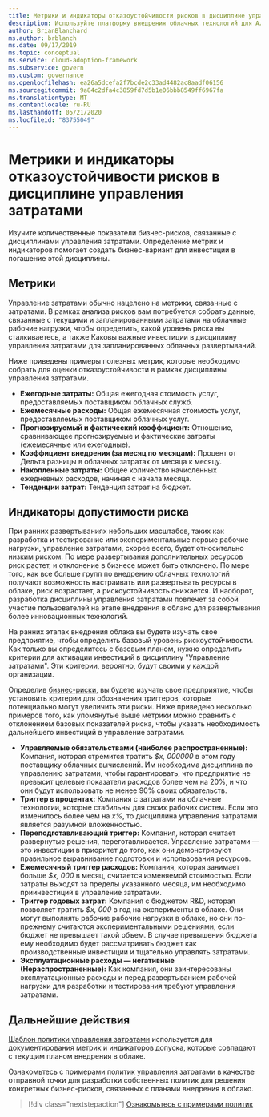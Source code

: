 ```yaml
---
title: Метрики и индикаторы отказоустойчивости рисков в дисциплине управления затратами
description: Используйте платформу внедрения облачных технологий для Azure, чтобы количественно определить метрики отказоустойчивости и индикаторы для управления затратами в Cloud Management.
author: BrianBlanchard
ms.author: brblanch
ms.date: 09/17/2019
ms.topic: conceptual
ms.service: cloud-adoption-framework
ms.subservice: govern
ms.custom: governance
ms.openlocfilehash: ea26a5dcefa2f7bcde2c33ad4482ac8aadf06156
ms.sourcegitcommit: 9a84c2dfa4c3859fd7d5b1e06bbb8549ff6967fa
ms.translationtype: MT
ms.contentlocale: ru-RU
ms.lasthandoff: 05/21/2020
ms.locfileid: "83755049"
---
```

# <a name="risk-tolerance-metrics-and-indicators-in-the-cost-management-discipline"></a>Метрики и индикаторы отказоустойчивости рисков в дисциплине управления затратами

Изучите количественные показатели бизнес-рисков, связанные с дисциплинами управления затратами. Определение метрик и индикаторов помогает создать бизнес-вариант для инвестиции в погашение этой дисциплины.

## <a name="metrics"></a>Метрики

Управление затратами обычно нацелено на метрики, связанные с затратами. В рамках анализа рисков вам потребуется собрать данные, связанные с текущими и запланированными затратами на облачные рабочие нагрузки, чтобы определить, какой уровень риска вы сталкиваетесь, а также Каковы важные инвестиции в дисциплину управления затратами для запланированных облачных развертываний.

Ниже приведены примеры полезных метрик, которые необходимо собрать для оценки отказоустойчивости в рамках дисциплины управления затратами.

- **Ежегодные затраты:** Общая ежегодная стоимость услуг, предоставляемых поставщиком облачных служб.
- **Ежемесячные расходы:** Общая ежемесячная стоимость услуг, предоставляемых поставщиком облачных услуг.
- **Прогнозируемый и фактический коэффициент:** Отношение, сравнивающее прогнозируемые и фактические затраты (ежемесячные или ежегодные).
- **Коэффициент внедрения (за месяц по месяцам):** Процент от Дельта разницы в облачных затратах от месяца к месяцу.
- **Накопленные затраты:** Общее количество начисленных ежедневных расходов, начиная с начала месяца.
- **Тенденции затрат:** Тенденция затрат на бюджет.

## <a name="risk-tolerance-indicators"></a>Индикаторы допустимости риска

При ранних развертываниях небольших масштабов, таких как разработка и тестирование или экспериментальные первые рабочие нагрузки, управление затратами, скорее всего, будет относительно низким риском. По мере развертывания дополнительных ресурсов риск растет, и отклонение в бизнесе может быть отклонено. По мере того, как все больше групп по внедрению облачных технологий получают возможность настраивать или развертывать ресурсы в облаке, риск возрастает, а рискоустойчивость снижается. И наоборот, разработка дисциплины управления затратами повлечет за собой участие пользователей на этапе внедрения в облако для развертывания более инновационных технологий.

На ранних этапах внедрения облака вы будете изучать свое предприятие, чтобы определить базовый уровень рискоустойчивости. Как только вы определитесь с базовым планом, нужно определить критерии для активации инвестиций в дисциплину "Управление затратами". Эти критерии, вероятно, будут своими у каждой организации.

Определив [бизнес-риски](./business-risks.md), вы будете изучать свое предприятие, чтобы установить критерии для обозначения триггеров, которые потенциально могут увеличить эти риски. Ниже приведено несколько примеров того, как упомянутые выше метрики можно сравнить с отклонением базовых показателей риска, чтобы указать необходимость дальнейшего инвестиций в управление затратами.

- **Управляемые обязательствами (наиболее распространенные):** Компания, которая стремится тратить _$x, 000000_ в этом году поставщику облачных вычислений. Им необходима дисциплина по управлению затратами, чтобы гарантировать, что предприятие не превысит целевые показатели расходов более чем на 20%, и что они будут использовать не менее 90% своих обязательств.
- **Триггер в процентах:** Компания с затратами на облачные технологии, которые стабильны для своих рабочих систем. Если это изменилось более чем на _x%_, то дисциплина управления затратами является разумной вложенностью.
- **Переподготавливающий триггер:** Компания, которая считает развернутые решения, переготавливается. Управление затратами — это инвестиции в приоритет до того, как они демонстрируют правильное выравнивание подготовки и использования ресурсов.
- **Ежемесячный триггер расходов:** Компания, которая занимает больше _$x, 000_ в месяц, считается изменяемой стоимостью. Если затраты выходят за пределы указанного месяца, им необходимо приинвестиций в управление затратами.
- **Триггер годовых затрат:** Компания с бюджетом R&D, которая позволяет тратить _$x, 000_ в год на эксперименты в облаке. Они могут выполнять рабочие рабочие нагрузки в облаке, но они по-прежнему считаются экспериментальными решениями, если бюджет не превышает такой объем. В случае превышения бюджета ему необходимо будет рассматривать бюджет как производственные инвестиции и тщательно управлять затратами.
- **Эксплуатационные расходы — негативные (Нераспространенные):** Как компания, они заинтересованы эксплуатационные расходы и перед развертыванием рабочей нагрузки для разработки и тестирования требуют управления затратами.

## <a name="next-steps"></a>Дальнейшие действия

[Шаблон политики управления затратами](./template.md) используется для документирования метрик и индикаторов допуска, которые совпадают с текущим планом внедрения в облаке.

Ознакомьтесь с примерами политик управления затратами в качестве отправной точки для разработки собственных политик для решения конкретных бизнес-рисков, связанных с планами внедрения в облако.

> [!div class="nextstepaction"]
> [Ознакомьтесь с примерами политик](./policy-statements.md)
